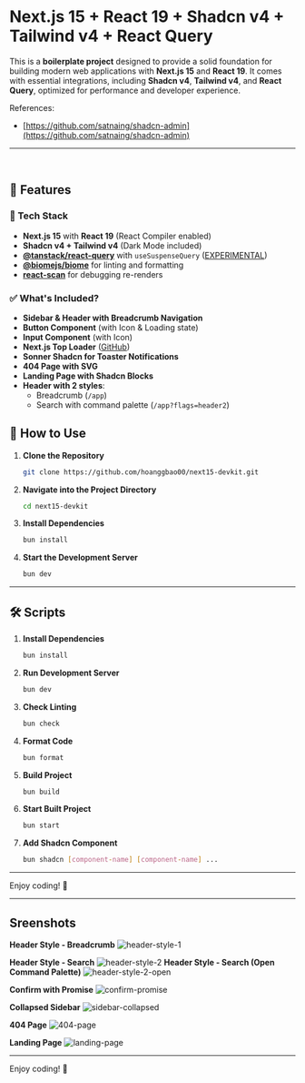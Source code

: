 # Next.js 15 + React 19 + Shadcn v4 + Tailwind v4 + React Query

This is a **boilerplate project** designed to provide a solid foundation for building modern web applications with **Next.js 15** and **React 19**. It comes with essential integrations, including **Shadcn v4**, **Tailwind v4**, and **React Query**, optimized for performance and developer experience.

References:
- [https://github.com/satnaing/shadcn-admin](https://github.com/satnaing/shadcn-admin)
---
<br>

## 🚀 Features

### 📌 Tech Stack
- **Next.js 15** with **React 19** (React Compiler enabled)
- **Shadcn v4 + Tailwind v4** (Dark Mode included)
- **[@tanstack/react-query](https://tanstack.com/query/latest/docs/framework/react/guides/advanced-ssr#experimental-streaming-without-prefetching-in-nextjs)** with `useSuspenseQuery` ([EXPERIMENTAL](https://tanstack.com/query/latest/docs/framework/react/guides/advanced-ssr#experimental-streaming-without-prefetching-in-nextjs))
- **[@biomejs/biome](https://biomejs.dev/)** for linting and formatting
- **[react-scan](https://github.com/aidenybai/react-scan)** for debugging re-renders

### ✅ What's Included?
- **Sidebar & Header with Breadcrumb Navigation**
- **Button Component** (with Icon & Loading state)
- **Input Component** (with Icon)
- **Next.js Top Loader** ([GitHub](https://github.com/TheSGJ/nextjs-toploader))
- **Sonner Shadcn for Toaster Notifications**
- **404 Page with SVG**
- **Landing Page with Shadcn Blocks**
- **Header with 2 styles**:
  - Breadcrumb (`/app`)
  - Search with command palette (`/app?flags=header2`)


## 🔧 How to Use

1. **Clone the Repository**
   ```sh
   git clone https://github.com/hoanggbao00/next15-devkit.git
   ```

2. **Navigate into the Project Directory**
   ```sh
   cd next15-devkit
   ```

3. **Install Dependencies**
   ```sh
   bun install
   ```

4. **Start the Development Server**
   ```sh
   bun dev
   ```

---

## 🛠 Scripts

1. **Install Dependencies**
   ```sh
   bun install
   ```

2. **Run Development Server**
   ```sh
   bun dev
   ```

3. **Check Linting**
   ```sh
   bun check
   ```

4. **Format Code**
   ```sh
   bun format
   ```

5. **Build Project**
   ```sh
   bun build
   ```

6. **Start Built Project**
   ```sh
   bun start
   ```

7. **Add Shadcn Component**
   ```sh
   bun shadcn [component-name] [component-name] ...
   ```

---
Enjoy coding! 🚀

---
## Sreenshots

**Header Style - Breadcrumb**
![header-style-1](./screenshots/header-style-1.png)

**Header Style - Search**
![header-style-2](./screenshots/header-style-2.png)
**Header Style - Search (Open Command Palette)**
![header-style-2-open](./screenshots/header-style-2-open.png)

**Confirm with Promise**
![confirm-promise](./screenshots/confirm-promise.png)

**Collapsed Sidebar**
![sidebar-collapsed](./screenshots/sidebar-collapsed.png)

**404 Page**
![404-page](./screenshots/404-page.png)

**Landing Page**
![landing-page](./screenshots/landing-page.png)

---
Enjoy coding! 🚀
